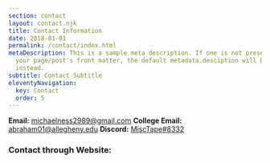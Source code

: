 ```yaml
---
section: contact
layout: contact.njk
title: Contact Information
date: 2018-01-01
permalink: /contact/index.html
metaDescription: This is a sample meta description. If one is not present in
  your page/post's front matter, the default metadata.desciption will be used
  instead.
subtitle: Contact Subtitle
eleventyNavigation:
  key: Contact
  order: 5
---
```


**Email:** michaelness2989@gmail.com
**College Email:** abraham01@allegheny.edu
**Discord:** [MiscTape#8332](discordapp.com/users/MiscTape#8332)

### Contact through Website: 
